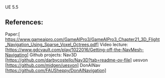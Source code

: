 UE 5.5
## References:
Paper:[ https://www.gameaipro.com/GameAIPro3/GameAIPro3_Chapter21_3D_Flight_Navigation_Using_Sparse_Voxel_Octrees.pdf]
Video lecture: [https://www.gdcvault.com/play/1022016/Getting-off-the-NavMesh-Navigating]
Github projects:
Nav3D [https://github.com/darbycostello/Nav3D?tab=readme-ov-file]
uesvon [https://github.com/midgen/uesvon]
DonAINav [https://github.com/FAUSheppy/DonAINavigation]
